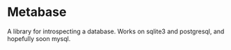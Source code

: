 # Metabase

A library for introspecting a database. Works on sqlite3 and postgresql, and hopefully soon mysql.